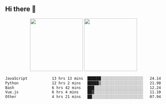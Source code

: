 ## Hi there 👋
<div align="center">
<span>  </span>
<img height="170px" src="https://github-readme-stats.vercel.app/api?username=bigQY&show_icons=true&count_private==true&v=3" /><span>        </span><img height="170px" src="https://github-readme-stats.vercel.app/api/top-langs/?username=bigQY&layout=compact&langs_count=8&v=3" />
<span>  </span>
</div>
<div align="center">

<!--START_SECTION:waka-->

```txt
JavaScript           13 hrs 13 mins  ██████░░░░░░░░░░░░░░░░░░░   24.14 %
Python               12 hrs 2 mins   █████▒░░░░░░░░░░░░░░░░░░░   21.98 %
Bash                 6 hrs 42 mins   ███░░░░░░░░░░░░░░░░░░░░░░   12.24 %
Vue.js               6 hrs 4 mins    ██▓░░░░░░░░░░░░░░░░░░░░░░   11.10 %
Other                4 hrs 21 mins   ██░░░░░░░░░░░░░░░░░░░░░░░   07.94 %
```

<!--END_SECTION:waka-->
</div>
